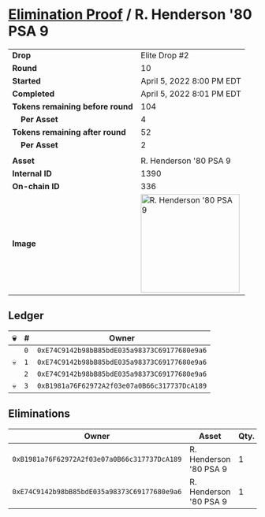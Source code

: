 # [Elimination Proof](./readme.md) / R. Henderson &#039;80 PSA 9

|||
|---|---|
| **Drop** | Elite Drop #2 |
| **Round** | 10 |
| **Started** | April 5, 2022 8:00 PM EDT |
| **Completed** | April 5, 2022 8:01 PM EDT |
| **Tokens remaining before round** | 104 |
| **&nbsp;&nbsp;&nbsp;&nbsp;Per Asset** | 4 |
| **Tokens remaining after round** | 52 |
| **&nbsp;&nbsp;&nbsp;&nbsp;Per Asset** | 2 |
| | |
| **Asset** | R. Henderson &#039;80 PSA 9 |
| **Internal ID** | 1390 |
| **On-chain ID** | 336 |
| **Image** | <img src="https://tcdn.blokpax.com/95e5eeed-5ed9-48e2-99ae-1b0d87bbe23c/89f18c873418b978191975c697fcae9b760d6fc0bc64ea9ab739d8ea96655172.png" height="200" alt="R. Henderson &#039;80 PSA 9" /> |

## Ledger

| 💀 | # | Owner |
| --- | --- | --- |
|  | `0` | `0xE74C9142b98bB85bdE035a98373C69177680e9a6` |
| 💀 | `1` | `0xE74C9142b98bB85bdE035a98373C69177680e9a6` |
|  | `2` | `0xE74C9142b98bB85bdE035a98373C69177680e9a6` |
| 💀 | `3` | `0xB1981a76F62972A2f03e07a0B66c317737DcA189` |


## Eliminations

| Owner | Asset | Qty. | Transaction |
| --- | --- | --- | --- |
| `0xB1981a76F62972A2f03e07a0B66c317737DcA189` | R. Henderson '80 PSA 9 | 1 | [Polygonscan](https://polygonscan.com/tx/0xf45e99d39b520d359ca758d286ac70ea156b4227a8302abea946714b0a7ae06b) |
| `0xE74C9142b98bB85bdE035a98373C69177680e9a6` | R. Henderson '80 PSA 9 | 1 | [Polygonscan](https://polygonscan.com/tx/0x094d00ca87c04b06b7e52d0827f65e8fc9d6ae8a3990e8557eac4bbf9de1f40f) |
